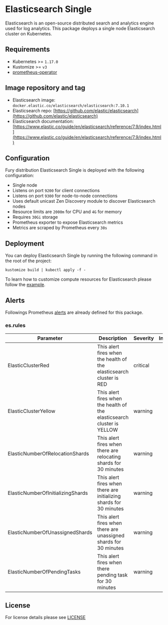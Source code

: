 # Elasticsearch Single

Elasticsearch is an open-source distributed search and analytics engine used for
log analytics. This package deploys a single node Elasticsearch cluster on
Kubernetes.

## Requirements

- Kubernetes >= `1.17.0`
- Kustomize >= `v3`
- [prometheus-operator](https://github.com/sighup-io/fury-kubernetes-monitoring/tree/master/katalog/prometheus-operator)


## Image repository and tag

* Elasticsearch image: `docker.elastic.co/elasticsearch/elasticsearch:7.10.1`
* Elasticsearch repo: [https://github.com/elastic/elasticsearch](https://github.com/elastic/elasticsearch)
* Elasticsearch documentation:
[https://www.elastic.co/guide/en/elasticsearch/reference/7.9/index.html](https://www.elastic.co/guide/en/elasticsearch/reference/7.9/index.html)


## Configuration

Fury distribution Elasticsearch Single is deployed with the following configuration:

- Single node
- Listens on port `9200` for client connections
- Listens on port `9300` for node-to-node connections
- Uses default unicast Zen Discovery module to discover Elasticsearch nodes
- Resource limits are `2000m` for CPU and `4G` for memory
- Requires `30Gi` storage
- Prometheus exporter to expose Elasticsearch metrics
- Metrics are scraped by Prometheus every `30s`


## Deployment

You can deploy Elasticsearch Single by running the following command in the root of
the project:

```shell
kustomize build | kubectl apply -f -
```

To learn how to customize compute resources for Elasticsearch please follow the
[example](../../examples/elasticsearch-resources).

## Alerts

Followings Prometheus [alerts](https://prometheus.io/docs/prometheus/latest/configuration/alerting_rules/) are already defined for this package.

### es.rules
| Parameter | Description | Severity | Interval |
|------|-------------|----------|:-----:|
| ElasticClusterRed | This alert fires when the health of the elasticsearch cluster is RED | critical | 30m |
| ElasticClusterYellow | This alert fires when the health of the elasticsearch cluster is YELLOW | warning | 30m |
| ElasticNumberOfRelocationShards | This alert fires when there are relocating shards for 30 minutes | warning | 30m |
| ElasticNumberOfInitializingShards | This alert fires when there are initializing shards for 30 minutes | warning | 30m |
| ElasticNumberOfUnassignedShards | This alert fires when there are unassigned shards for 30 minutes | warning | 30m |
| ElasticNumberOfPendingTasks | This alert fires when there pending task for 30 minutes | warning | 30m |


## License

For license details please see [LICENSE](../../LICENSE)
